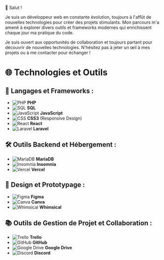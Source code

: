 👋 Salut !

Je suis un développeur web en constante évolution, toujours à l'affût de nouvelles technologies pour créer des projets stimulants. Mon parcours m'a amené à explorer divers outils et frameworks modernes qui enrichissent chaque jour ma pratique du code.

Je suis ouvert aux opportunités de collaboration et toujours partant pour découvrir de nouvelles technologies. N'hésitez pas à jeter un œil à mes projets ou à me contacter pour échanger !

# 🌐 Technologies et Outils

## 🔧 Langages et Frameworks :

- ![PHP](https://img.shields.io/badge/-PHP-777BB4?logo=php&logoColor=white) **PHP**
- ![SQL](https://img.shields.io/badge/-SQL-4479A1?logo=postgresql&logoColor=white) **SQL**
- ![JavaScript](https://img.shields.io/badge/-JavaScript-F7DF1E?logo=javascript&logoColor=black) **JavaScript**
- ![CSS](https://img.shields.io/badge/-CSS3-1572B6?logo=css3&logoColor=white) **CSS3** (Responsive Design)
- ![React](https://img.shields.io/badge/-React-61DAFB?logo=react&logoColor=black) **React**
- ![Laravel](https://img.shields.io/badge/-Laravel-FF2D20?logo=laravel&logoColor=white) **Laravel**

## 🛠️ Outils Backend et Hébergement :

- ![MariaDB](https://img.shields.io/badge/-MariaDB-003545?logo=mariadb&logoColor=white) **MariaDB**
- ![Insomnia](https://img.shields.io/badge/-Insomnia-4000BF?logo=insomnia&logoColor=white) **Insomnia**
- ![Vercel](https://img.shields.io/badge/-Vercel-000000?logo=vercel&logoColor=white) **Vercel**

## 🎨 Design et Prototypage :

- ![Figma](https://img.shields.io/badge/-Figma-F24E1E?logo=figma&logoColor=white) **Figma**
- ![Canva](https://img.shields.io/badge/-Canva-00C4CC?logo=canva&logoColor=white) **Canva**
- ![Whimsical](https://img.shields.io/badge/-Whimsical-FF3366?logo=whimsical&logoColor=white) **Whimsical**

## 📚 Outils de Gestion de Projet et Collaboration :

- ![Trello](https://img.shields.io/badge/-Trello-0052CC?logo=trello&logoColor=white) **Trello**
- ![GitHub](https://img.shields.io/badge/-GitHub-181717?logo=github&logoColor=white) **GitHub**
- ![Google Drive](https://img.shields.io/badge/-Google%20Drive-4285F4?logo=google-drive&logoColor=white) **Google Drive**
- ![Discord](https://img.shields.io/badge/-Discord-5865F2?logo=discord&logoColor=white) **Discord**
